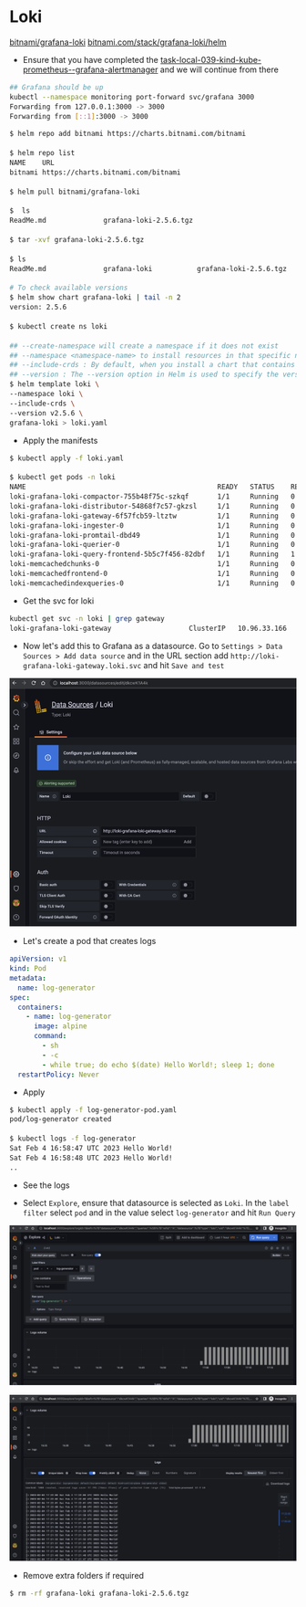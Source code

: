 # Loki

[bitnami/grafana-loki](https://github.com/bitnami/charts/tree/main/bitnami/grafana-loki)
[bitnami.com/stack/grafana-loki/helm](https://bitnami.com/stack/grafana-loki/helm)

- Ensure that you have completed the [task-local-039-kind-kube-prometheus--grafana-alertmanager](task-local-039-kind-kube-prometheus--grafana-alertmanager) and we will continue from there

```bash
## Grafana should be up
kubectl --namespace monitoring port-forward svc/grafana 3000
Forwarding from 127.0.0.1:3000 -> 3000
Forwarding from [::1]:3000 -> 3000
```


```bash
$ helm repo add bitnami https://charts.bitnami.com/bitnami

$ helm repo list                                          
NAME    URL                               
bitnami https://charts.bitnami.com/bitnami

$ helm pull bitnami/grafana-loki

$  ls
ReadMe.md              grafana-loki-2.5.6.tgz

$ tar -xvf grafana-loki-2.5.6.tgz

$ ls
ReadMe.md              grafana-loki           grafana-loki-2.5.6.tgz

# To check available versions
$ helm show chart grafana-loki | tail -n 2
version: 2.5.6

$ kubectl create ns loki 

## --create-namespace will create a namespace if it does not exist
## --namespace <namespace-name> to install resources in that specific namespace
## --include-crds : By default, when you install a chart that contains CRDs, Helm only installs the resources defined in the chart's templates directory, and does not install the CRDs themselves. The --include-crds option allows you to explicitly include the CRDs in the chart installation
## --version : The --version option in Helm is used to specify the version of a chart to install
$ helm template loki \
--namespace loki \
--include-crds \
--version v2.5.6 \
grafana-loki > loki.yaml
```

- Apply the manifests

```bash
$ kubectl apply -f loki.yaml 

$ kubectl get pods -n loki                                    
NAME                                               READY   STATUS    RESTARTS      AGE
loki-grafana-loki-compactor-755b48f75c-szkqf       1/1     Running   0             51m
loki-grafana-loki-distributor-54868f7c57-gkzsl     1/1     Running   0             51m
loki-grafana-loki-gateway-6f57fcb59-ltztw          1/1     Running   0             51m
loki-grafana-loki-ingester-0                       1/1     Running   0             51m
loki-grafana-loki-promtail-dbd49                   1/1     Running   0             51m
loki-grafana-loki-querier-0                        1/1     Running   0             51m
loki-grafana-loki-query-frontend-5b5c7f456-82dbf   1/1     Running   1 (49m ago)   51m
loki-memcachedchunks-0                             1/1     Running   0             51m
loki-memcachedfrontend-0                           1/1     Running   0             51m
loki-memcachedindexqueries-0                       1/1     Running   0             51m
```

- Get the svc for loki

```bash
kubectl get svc -n loki | grep gateway
loki-grafana-loki-gateway                   ClusterIP   10.96.33.166    <none>        80/TCP              55m
```


- Now let's add this to Grafana as a datasource. Go to `Settings > Data Sources > Add data source` and in the URL section
  add `http://loki-grafana-loki-gateway.loki.svc` and hit `Save and test` 

![img.png](.images/add-datasource-loki.png)


- Let's create a pod that creates logs

```yaml
apiVersion: v1
kind: Pod
metadata:
  name: log-generator
spec:
  containers:
    - name: log-generator
      image: alpine
      command:
        - sh
        - -c
        - while true; do echo $(date) Hello World!; sleep 1; done
  restartPolicy: Never
```

- Apply

```bash
$ kubectl apply -f log-generator-pod.yaml 
pod/log-generator created

$ kubectl logs -f log-generator                                                 
Sat Feb 4 16:58:47 UTC 2023 Hello World!
Sat Feb 4 16:58:48 UTC 2023 Hello World!
..

```


- See the logs

- Select `Explore`, ensure that datasource is selected as `Loki`. In the `label filter` select `pod` and in the value select
  `log-generator` and hit `Run Query`

![img.png](.images/select-datasources-loki-explore.png)

![img.png](.images/loki-logs.png)

- Remove extra folders if required

```bash
$ rm -rf grafana-loki grafana-loki-2.5.6.tgz 
```